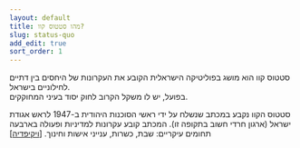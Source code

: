 ```yaml
---
layout: default
title: מהו סטטוס קוו?
slug: status-quo
add_edit: true
sort_order: 1
---
```


סטטוס קוו הוא מושג בפוליטיקה הישראלית הקובע את העקרונות של היחסים בין דתיים לחילוניים בישראל.  
בפועל, יש לו משקל הקרוב לחוק יסוד בעיני המחוקקים.  

סטטוס הקוו נקבע במכתב שנשלח על ידי ראשי הסוכנות היהודית ב-1947 לראש אגודת ישראל (ארגון חרדי חשוב בתקופה זו). המכתב קובע עקרונות למדיניות ופעולה בארבעה תחומים עיקריים: שבת, כשרות, ענייני אישות וחינוך. [[ויקיפדיה](https://he.wikipedia.org/wiki/סטטוס_קוו_(ישראל)#היסטוריה)]